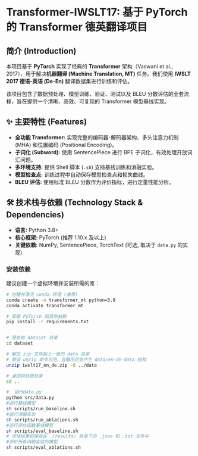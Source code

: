 # Transformer-IWSLT17: 基于 PyTorch 的 Transformer 德英翻译项目

## 简介 (Introduction)

本项目基于 **PyTorch** 实现了经典的 **Transformer** 架构（Vaswani et al., 2017），用于解决**机器翻译 ($\text{Machine Translation, MT}$)** 任务。我们使用 **IWSLT 2017 德语-英语 ($\text{De-En}$)** 翻译数据集进行训练和评估。

该项目包含了数据预处理、模型训练、验证、测试以及 BLEU 分数评估的全套流程，旨在提供一个清晰、高效、可复现的 Transformer 模型基线实现。

## ✨ 主要特性 (Features)

* **全功能 Transformer:** 实现完整的编码器-解码器架构、多头注意力机制 ($\text{MHA}$) 和位置编码 ($\text{Positional Encoding}$)。
* **子词化 ($\text{Subword}$):** 使用 $\text{SentencePiece}$ 进行 $\text{BPE}$ 子词化，有效处理开放词汇问题。
* **多环境支持:** 提供 $\text{Shell}$ 脚本 (`.sh`) 支持基线训练和消融实验。
* **模型检查点:** 训练过程中自动保存模型检查点和损失曲线。
* **BLEU 评估:** 使用标准 $\text{BLEU}$ 分数作为评价指标，进行定量性能分析。

## 🛠️ 技术栈与依赖 (Technology Stack & Dependencies)

* **语言:** Python 3.8+
* **核心框架:** PyTorch (推荐 1.10.x 及以上)
* **关键依赖:** NumPy, SentencePiece, TorchText (可选, 取决于 `data.py` 的实现)

### 安装依赖

建议创建一个虚拟环境并安装所需的库：

```bash
# 创建并激活 conda 环境 (推荐)
conda create -n transformer_mt python=3.9
conda activate transformer_mt

# 安装 PyTorch 和其他依赖
pip install -r requirements.txt


# 导航到 dataset 目录
cd dataset

# 解压 zip 文件到上一级的 data 目录
# 假设 unzip 命令可用，且解压后会产生 data/en-de-data 结构
unzip iwslt17_en_de.zip -d ../data

# 返回项目根目录
cd ..

#  运行data.py 
python src/data.py
#运行基线模型
sh scripts/run_baseline.sh
#运行消融实验
sh scripts/run_ablations.sh
#运行评估函数基线模型
sh scripts/eval_baseline.sh
# 评估结果将保存在 ./results/ 目录下的 .json 和 .txt 文件中
#评价所有消融实验的模型
sh scripts/eval_ablations.sh







